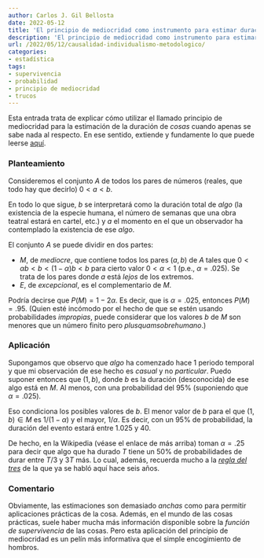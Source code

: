```yaml
---
author: Carlos J. Gil Bellosta
date: 2022-05-12
title: 'El principio de mediocridad como instrumento para estimar duraciones'
description: 'El principio de mediocridad como instrumento para estimar duraciones'
url: /2022/05/12/causalidad-individualismo-metodologico/
categories:
- estadística
tags:
- supervivencia
- probabilidad
- principio de mediocridad
- trucos
---
```


Esta entrada trata de explicar cómo utilizar el llamado principio de mediocridad para la estimación de la duración de _cosas_ cuando apenas se sabe nada al respecto. En ese sentido, extiende y fundamente lo que puede leerse
[aquí](https://en.wikipedia.org/wiki/Mediocrity_principle#Longevity_Estimation).

### Planteamiento

Consideremos el conjunto $A$ de todos los pares de números (reales, que todo hay que decirlo) $0 < a < b$.

En todo lo que sigue, $b$ se interpretará como la duración total de _algo_ (la existencia de la especie humana, el número de semanas que una obra teatral estará en cartel, etc.) y $a$ el momento en el que un observador ha contemplado la existencia de ese _algo_.

El conjunto $A$ se puede dividir en dos partes:

* $M$, de _mediocre_, que contiene todos los pares $(a, b)$ de $A$ tales que $0 < \alpha b < b < (1-\alpha) b < b$ para cierto valor $0 < \alpha< 1$ (p.e., $\alpha = .025$). Se trata de los pares donde $a$ está _lejos_ de los extremos.
* $E$, de _excepcional_, es el complementario de $M$.

Podría decirse que $P(M) = 1- 2\alpha$. Es decir, que is $\alpha = .025$, entonces $P(M) = .95$. (Quien esté incómodo por el hecho de que se estén usando probabilidades _impropias_, puede considerar que los valores $b$ de $M$ son menores que un número finito pero _plusquamsobrehumano_.)


### Aplicación

Supongamos que observo que _algo_ ha comenzado hace 1 periodo temporal y que mi observación de ese hecho es _casual_ y no _particular_. Puedo suponer entonces que $(1, b)$, donde $b$ es la duración (desconocida) de ese algo está en $M$. Al menos, con una probabilidad del 95% (suponiendo que $\alpha = .025$).

Eso condiciona los posibles valores de $b$. El menor valor de $b$ para el que $(1, b) \in M$ es $1 / (1 - \alpha)$ y el mayor, $1/\alpha$. Es decir, con un 95% de probabilidad, la duración del evento estará entre $1.025$ y $40$.

De hecho, en la Wikipedia (véase el enlace de más arriba) toman $\alpha = .25$ para decir que algo que ha durado $T$ tiene un 50% de probabilidades de durar entre $T/3$ y $3T$ más. Lo cual, además, recuerda mucho a la [_regla del tres_](/2016/11/30/la-regla-del-tres-para-estimar-la-probabilidad-de-un-evento-todavia-no-observado/) de la que ya se habló aquí hace seis años.

### Comentario

Obviamente, las estimaciones son demasiado _anchas_ como para permitir aplicaciones prácticas de la cosa. Además, en el mundo de las cosas prácticas, suele haber mucha más información disponible sobre la _función de supervivencia_ de las cosas. Pero esta aplicación del principio de mediocridad es un pelín más informativa que el simple encogimiento de hombros.